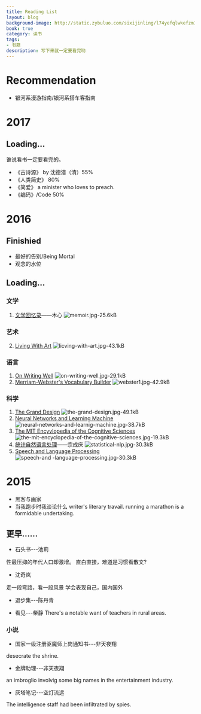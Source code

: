 ```yaml
---
title: Reading List
layout: blog
background-image: http://static.zybuluo.com/sixijinling/l74yefqlwkefzm1xbpjovr9g/memoir.jpg
book: true
category: 读书
tags:
- 书籍
description: 写下来就一定要看完哟
---
```


# Recommendation

- 银河系漫游指南/银河系搭车客指南

# 2017

## Loading…

谁说看书一定要看完的。

- 《古诗源》 by 沈德潜（清）55%
- 《人类简史》 80%
- 《简爱》
a minister who loves to preach.
- 《编码》/Code 50%

# 2016

## Finishied

- 最好的告别/Being Mortal
- 观念的水位

## Loading…

### 文学


 1. [文学回忆录][1]——木心
![memoir.jpg-25.6kB][2]

### 艺术

 2. [Living With Art][3]
![licving-with-art.jpg-43.1kB][4]
### 语言
 1. [On Writing Well][5]
![on-writing-well.jpg-29.1kB][6]
 2. [Merriam-Webster's Vocabulary Builder][7]
![webster1.jpg-42.9kB][8]

### 科学

 1. [The Grand Design][9]
![the-grand-design.jpg-49.1kB][10]
 2. [Neural Networks and Learning Machine][11]
![neural-networks-and-learnig-machine.jpg-38.7kB][12]
 3. [The MIT Encyvlopedia of the Cognitive Sciences][13]
![the-mit-encyclopedia-of-the-cognitive-sciences.jpg-19.3kB][14]
 4. [统计自然语言处理][15]——宗成庆
![statistical-nlp.jpg-30.3kB][16]
 5. [Speech and Language Processing][17]
![speech-and -language-processing.jpg-30.3kB][18]

# 2015

- 黑客与画家
- 当我跑步时我谈论什么
writer's literary travail.
running a marathon is a formidable undertaking.

## 更早……

- 石头书---池莉

性最压抑的年代人口却激增。
直白直接，难道是习惯看散文?

- 沈奇岚

走一段弯路，看一段风景
学会表现自己，国内国外

- 退步集---陈丹青

- 看见---柴静
There's a notable want of teachers in rural areas.

### 小说

- 国家一级注册驱魔师上岗通知书---非天夜翔

desecrate the shrine.

- 金牌助理---非天夜翔

an imbroglio involvig some big names in the entertainment industry.

- 灰塔笔记---空灯流远

The intelligence staff had been infiltrated by spies.

  [1]: http://www.amazon.cn/gp/product/B00AM9PLVC?keywords=%E6%96%87%E5%AD%A6%E5%9B%9E%E5%BF%86%E5%BD%95&qid=1458547671&ref_=sr_1_1&s=books&sr=1-1
  [2]: http://static.zybuluo.com/sixijinling/l74yefqlwkefzm1xbpjovr9g/memoir.jpg
  [3]: http://www.amazon.cn/Living-With-Art/dp/0072475269/ref=sr_1_4?s=books&ie=UTF8&qid=1458548237&sr=1-4&keywords=living%20with%20art
  [4]: http://static.zybuluo.com/sixijinling/81ookkh9r2esacifw0d402o9/licving-with-art.jpg
  [5]: http://www.amazon.cn/gp/product/0060891548?ref_=cm_cr_ryp_prd_ttl_sol_0
  [6]: http://static.zybuluo.com/sixijinling/4175sfjn14exdicu9y77ecl1/on-writing-well.jpg
  [7]: http://www.amazon.cn/gp/product/0877798559?ref_=cm_cr_ryp_prd_ttl_sol_1
  [8]: http://static.zybuluo.com/sixijinling/kmrw40267d4n25endypprdc1/webster1.jpg
  [9]: http://www.amazon.cn/The-Grand-Design-%E5%8F%B2%E8%92%82%E8%8A%AC%E2%80%A2%E9%9C%8D%E9%87%91/dp/0553805371/ref=sr_1_2?s=books&ie=UTF8&qid=1458548088&sr=1-2&keywords=%E5%A4%A7%E8%AE%BE%E8%AE%A1
  [10]: http://static.zybuluo.com/sixijinling/g5peojazaf4qa736lqcevnn1/the-grand-design.jpg
  [11]: http://www.amazon.cn/Neural-Networks-and-Learning-Machines-Haykin-Simon-O/dp/0131471392/ref=sr_1_3?s=books&ie=UTF8&qid=1458548512&sr=1-3&keywords=neural%20networks%20and%20learning%20machines
  [12]: http://static.zybuluo.com/sixijinling/fw9i1f0unqf0gcqh15fbdvrm/neural-networks-and-learnig-machine.jpg
  [13]: http://www.amazon.cn/The-MIT-Encyclopedia-of-the-Cognitive-Sciences/dp/026273124X/ref=sr_1_2?s=books&ie=UTF8&qid=1458548694&sr=1-2&keywords=THE%20MIT%20ENCYCLOPEDIA%20OF%20THE%20COGNITIVE%20SCIENCES
  [14]: http://static.zybuluo.com/sixijinling/d6xtnunlsx972gaan1xrw5i8/the-mit-encyclopedia-of-the-cognitive-sciences.jpg
  [15]: http://www.amazon.cn/%E7%BB%9F%E8%AE%A1%E8%87%AA%E7%84%B6%E8%AF%AD%E8%A8%80%E5%A4%84%E7%90%86-%E5%AE%97%E6%88%90%E5%BA%86/dp/B00EYSQLFM/ref=sr_1_1?s=books&ie=UTF8&qid=1458549674&sr=1-1&keywords=%E7%BB%9F%E8%AE%A1%E8%87%AA%E7%84%B6%E8%AF%AD%E8%A8%80%E5%A4%84%E7%90%86
  [16]: http://static.zybuluo.com/sixijinling/rnkpvb9o2e752oigl0qqrb63/statistical-nlp.jpg
  [17]: http://www.amazon.cn/Speech-and-Language-Processing-Jurafsky-Daniel/dp/0131873210/ref=sr_1_1?s=books&ie=UTF8&qid=1458550121&sr=1-1&keywords=speech%20and%20language%20processing
  [18]: http://static.zybuluo.com/sixijinling/bonpdkp8d766kgqw4pdfbjvw/speech-and%20-language-processing.jpg